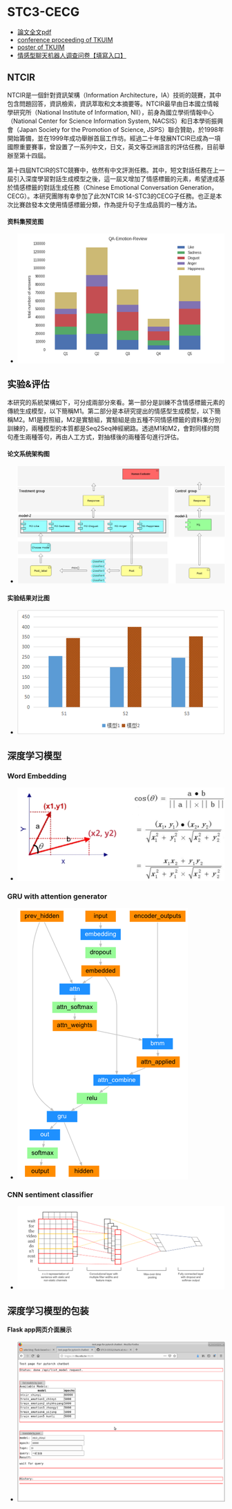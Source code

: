 # STC3-CECG
* [論文全文pdf](https://github.com/a362758199/STC3-CECG/blob/master/%E9%9B%A2%E6%A0%A1%E7%89%88%E8%AB%96%E6%96%87%E6%9C%AC%E6%96%87627.pdf)
* [conference proceeding of TKUIM](https://github.com/a362758199/STC3-CECG/blob/master/NTCIR-14_paper_27_v6.pdf)
* [poster of TKUIM](https://github.com/a362758199/STC3-CECG/blob/master/NTCIR14-STC-TKUIM-Wei%20Shih%20chieh-poster.pdf)
* [情感型聊天机器人调查问卷【填寫入口】](https://docs.google.com/forms/d/e/1FAIpQLSc1oNbpzHLD4xNwdjNIHjc63ZCseXR9jTyYFLQfcycAfscXiA/viewform?usp=sf_link)
## NTCIR
NTCIR是一個針對資訊架構（Information Architecture，IA）技術的競賽，其中包含問題回答，資訊檢索，資訊萃取和文本摘要等。NTCIR最早由日本國立情報學研究所（National Institute of Information, NII），前身為國立學術情報中心（National Center for Science Information System, NACSIS）和日本學術振興會（Japan Society for the Promotion of Science, JSPS）聯合贊助，於1998年開始籌備，並在1999年成功舉辦首屆工作坊。經過二十年發展NTCIR已成為一項國際重要賽事，曾設置了一系列中文，日文，英文等亞洲語言的評估任務，目前舉辦至第十四屆。
	
第十四屆NTCIR的STC競賽中，依然有中文評測任務。其中，短文對話任務在上一屆引入深度學習對話生成模型之後，這一屆又增加了情感標籤的元素，希望達成基於情感標籤的對話生成任務（Chinese Emotional Conversation Generation，CECG）。本研究團隊有幸參加了此次NTCIR 14-STC3的CECG子任務。也正是本次比賽啟發本文使用情感標籤分類，作為提升句子生成品質的一種方法。
#### 资料集预览图
* ![image](https://github.com/a362758199/STC3-CECG/blob/master/charts/%E8%B5%84%E6%96%99%E9%9B%86%E9%A2%84%E8%A7%88.PNG)
## 实验&评估
本研究的系統架構如下，可分成兩部分來看。第一部分是訓練不含情感標籤元素的傳統生成模型，以下簡稱M1。第二部分是本研究提出的情感型生成模型，以下簡稱M2。M1是對照組，M2是實驗組，實驗組是由五種不同情感標籤的資料集分別訓練的，兩種模型的本質都是Seq2Seq神經網路。透過M1和M2，會對同樣的問句產生兩種答句，再由人工方式，對抽樣後的兩種答句進行評估。

#### 论文系统架构图
* ![image](https://github.com/a362758199/STC3-CECG/blob/master/charts/%E4%B8%AD%E4%B8%80%E8%AB%96%E6%96%87%E7%B3%BB%E7%B5%B1%E6%9E%B6%E6%A7%8B%E5%9C%96.png) 

#### 实验结果对比图 
* ![image](https://github.com/a362758199/STC3-CECG/blob/master/charts/问卷實驗結果對比圖.png)

## 深度学习模型
### Word Embedding
* ![image](https://github.com/a362758199/STC3-CECG/blob/master/charts/%E4%BD%99%E5%BC%A6%E7%9B%B8%E4%BC%BC%E5%BA%A6.png)
### GRU with attention generator
* ![image](https://github.com/a362758199/STC3-CECG/blob/master/charts/attention-decoder-network.png)
### CNN sentiment classifier
* ![image](https://github.com/a362758199/STC3-CECG/blob/master/charts/CNN%20classification.png)

## 深度学习模型的包装
#### Flask app网页介面展示
* ![image](https://github.com/a362758199/STC3-CECG/blob/master/charts/%E8%9E%A2%E5%B9%95%E5%BF%AB%E7%85%A7_2019-08-27_03-39-08.png)
